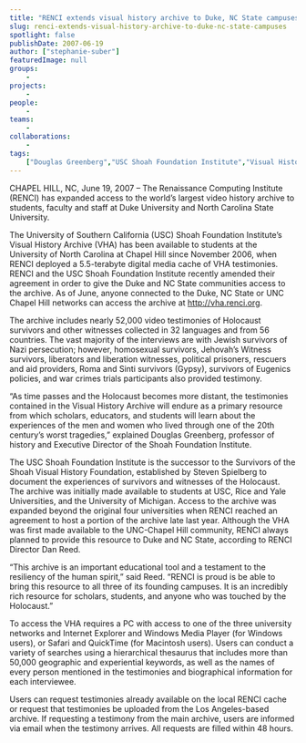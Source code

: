 ```yaml
---
title: "RENCI extends visual history archive to Duke, NC State campuses"
slug: renci-extends-visual-history-archive-to-duke-nc-state-campuses
spotlight: false
publishDate: 2007-06-19
author: ["stephanie-suber"]
featuredImage: null
groups:
    - 
projects:
    - 
people:
    - 
teams: 
    - 
collaborations:
    - 
tags:
    ["Douglas Greenberg","USC Shoah Foundation Institute","Visual History Archive (VHA)"]
---
```

CHAPEL HILL, NC, June 19, 2007 – The Renaissance Computing Institute (RENCI) has expanded access to the world’s largest video history archive to students, faculty and staff at Duke University and North Carolina State University.

<!--more-->

The University of Southern California (USC) Shoah Foundation Institute’s Visual History Archive (VHA) has been available to students at the University of North Carolina at Chapel Hill since November 2006, when RENCI deployed a 5.5-terabyte digital media cache of VHA testimonies. RENCI and the USC Shoah Foundation Institute recently amended their agreement in order to give the Duke and NC State communities access to the archive. As of June, anyone connected to the Duke, NC State or UNC Chapel Hill networks can access the archive at <a href="http://vha.renci.org/" target="_blank">http://vha.renci.org</a>.

The archive includes nearly 52,000 video testimonies of Holocaust survivors and other witnesses collected in 32 languages and from 56 countries. The vast majority of the interviews are with Jewish survivors of Nazi persecution; however, homosexual survivors, Jehovah’s Witness survivors, liberators and liberation witnesses, political prisoners, rescuers and aid providers, Roma and Sinti survivors (Gypsy), survivors of Eugenics policies, and war crimes trials participants also provided testimony.

“As time passes and the Holocaust becomes more distant, the testimonies contained in the Visual History Archive will endure as a primary resource from which scholars, educators, and students will learn about the experiences of the men and women who lived through one of the 20th century’s worst tragedies,” explained Douglas Greenberg, professor of history and Executive Director of the Shoah Foundation Institute.

The USC Shoah Foundation Institute is the successor to the Survivors of the Shoah Visual History Foundation, established by Steven Spielberg to document the experiences of survivors and witnesses of the Holocaust. The archive was initially made available to students at USC, Rice and Yale Universities, and the University of Michigan. Access to the archive was expanded beyond the original four universities when RENCI reached an agreement to host a portion of the archive late last year. Although the VHA was first made available to the UNC-Chapel Hill community, RENCI always planned to provide this resource to Duke and NC State, according to RENCI Director Dan Reed.

“This archive is an important educational tool and a testament to the resiliency of the human spirit,” said Reed. “RENCI is proud is be able to bring this resource to all three of its founding campuses. It is an incredibly rich resource for scholars, students, and anyone who was touched by the Holocaust.”

To access the VHA requires a PC with access to one of the three university networks and Internet Explorer and Windows Media Player (for Windows users), or Safari and QuickTime (for Macintosh users). Users can conduct a variety of searches using a hierarchical thesaurus that includes more than 50,000 geographic and experiential keywords, as well as the names of every person mentioned in the testimonies and biographical information for each interviewee.

Users can request testimonies already available on the local RENCI cache or request that testimonies be uploaded from the Los Angeles-based archive. If requesting a testimony from the main archive, users are informed via email when the testimony arrives. All requests are filled within 48 hours.
